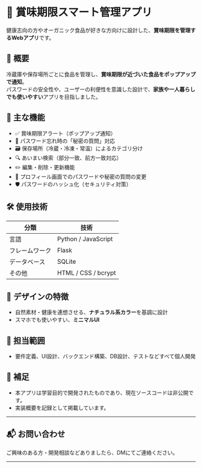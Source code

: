 # 🥦 賞味期限スマート管理アプリ

健康志向の方やオーガニック食品が好きな方向けに設計した、**賞味期限を管理するWebアプリ**です。

## 📝 概要

冷蔵庫や保存場所ごとに食品を管理し、**賞味期限が近づいた食品をポップアップで通知**。  
パスワードの安全性や、ユーザーの利便性を意識した設計で、**家族や一人暮らしでも使いやすい**アプリを目指しました。

## 🔧 主な機能

- ✅ 賞味期限アラート（ポップアップ通知）
- 🔐 パスワード忘れ時の「秘密の質問」対応
- 🗃️ 保存場所（冷蔵・冷凍・常温）によるカテゴリ分け
- 🔍 あいまい検索（部分一致、前方一致対応）
- ✏️ 編集・削除・更新機能
- 🙋 プロフィール画面でのパスワードや秘密の質問の変更
- 🛡️ パスワードのハッシュ化（セキュリティ対策）

## 🛠 使用技術

| 分類          | 技術              |
|---------------|-------------------|
| 言語          | Python / JavaScript |
| フレームワーク| Flask             |
| データベース  | SQLite            |
| その他        | HTML / CSS / bcrypt |

## 🎨 デザインの特徴

- 自然素材・健康を連想させる、**ナチュラル系カラー**を基調に設計
- スマホでも使いやすい、**ミニマルUI**

## 👤 担当範囲

- 要件定義、UI設計、バックエンド構築、DB設計、テストなどすべて個人開発

## 📎 補足

- 本アプリは学習目的で開発されたものであり、現在ソースコードは非公開です。
- 実装概要を記録として掲載しています。

---

## 📬 お問い合わせ

ご興味のある方・開発相談などありましたら、DMにてご連絡ください。

---

